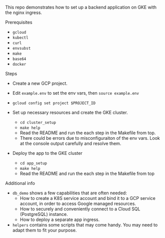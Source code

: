 This repo demonstrates how to set up a backend application on GKE with the nginx ingress.

Prerequisites
- `gcloud`
- `kubectl`
- `curl`
- `envsubst`
- `make`
- `base64`
- `docker`

Steps
- Create a new GCP project.
- Edit `example.env` to set the env vars, then `source example.env`
- `gcloud config set project $PROJECT_ID`
- Set up necessary resources and create the GKE cluster.
  - `cd cluster_setup`
  - `make help`
  - Read the README and run the each step in the Makefile from top.
  - There could be errors due to misconfiguraiton of the env vars. Look at the console output carefully and resolve them.
 
- Deploy the app to the GKE cluster
  - `cd app_setup`
  - `make help`
  - Read the README and run the each step in the Makefile from top


Additional info
- `db_demo` shows a few capabilities that are often needed:
  - How to create a K8S service account and bind it to a GCP service account, in order to access Google managed resources.
  - How to securely and conveniently connect to a Cloud SQL (PostgreSQL) instance.
  - How to deploy a separate app ingress.
- `helpers` contains some scripts that may come handy. You may need to adapt them to fit your purpose.
